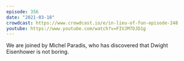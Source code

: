 ```yaml
---
episode: 356
date: "2021-03-18"
crowdcast: https://www.crowdcast.io/e/in-lieu-of-fun-episode-248
youtube: https://www.youtube.com/watch?v=FIVJM7DJD1g
---
```

We are joined by Michel Paradis, who has discovered that Dwight Eisenhower is not boring.
